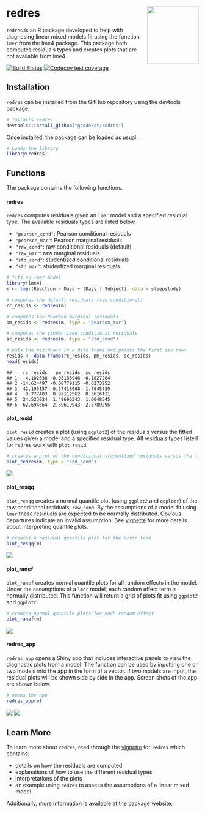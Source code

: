 
redres <img align="right" width="135" height="150" src="README_files/static-figures/sticker.png">
=================================================================================================

`redres` is an R package developed to help with diagnosing linear mixed models fit using the function `lmer` from the lme4 package. This package both computes residuals types and creates plots that are not available from lme4.

<!-- badges: start -->
[![Build Status](https://travis-ci.org/goodekat/redres.svg?branch=master)](https://travis-ci.org/goodekat/redres) [![Codecov test coverage](https://codecov.io/gh/goodekat/redres/branch/master/graph/badge.svg)](https://codecov.io/gh/goodekat/redres?branch=master) <!-- badges: end -->

Installation
------------

`redres` can be installed from the GitHub repository using the devtools package.

``` r
# Installs redres
devtools::install_github("goodekat/redres")
```

Once installed, the package can be loaded as usual.

``` r
# Loads the library
library(redres)
```

Functions
---------

The package contains the following functions.

#### redres

`redres` computes residuals given an `lmer` model and a specified residual type. The available residuals types are listed below.

-   `"pearson_cond"`: Pearson conditional residuals
-   `"pearson_mar"`: Pearson marginal residuals
-   `"raw_cond"`: raw conditional residuals (default)
-   `"raw_mar"`: raw marginal residuals
-   `"std_cond"`: studentized conditional residuals
-   `"std_mar"`: studentized marginal residuals

``` r
# fits an lmer model
library(lme4)
m <- lmer(Reaction ~ Days + (Days | Subject), data = sleepstudy)

# computes the default residuals (raw conditional)
rc_resids <- redres(m)

# computes the Pearson marginal residuals
pm_resids <- redres(m, type = "pearson_mar")

# computes the studentized conditional residuals
sc_resids <- redres(m, type = "std_cond")

# puts the residuals in a data frame and prints the first six rows
resids <- data.frame(rc_resids, pm_resids, sc_resids)
head(resids)
```

    ##    rc_resids   pm_resids  sc_resids
    ## 1  -4.102638 -0.05183946 -0.1827204
    ## 2 -14.624497 -0.08779115 -0.6273252
    ## 3 -42.195157 -0.57418908 -1.7645439
    ## 4   8.777483  0.97112562  0.3616111
    ## 5  24.523024  1.48696343  1.0048545
    ## 6  62.694664  2.39619943  2.5789296

#### plot\_resid

`plot_resid` creates a plot (using `ggplot2`) of the residuals versus the fitted values given a model and a specified residual type. All residuals types listed for `redres` work with `plot_resid`.

``` r
# creates a plot of the conditional studentized residuals versus the fitted values
plot_redres(m, type = "std_cond")
```

![](README_files/figure-markdown_github/unnamed-chunk-4-1.png)

#### plot\_resqq

`plot_resqq` creates a normal quantile plot (using `ggplot2` and `qqplotr`) of the raw conditional residuals, `raw_cond`. By the assumptions of a model fit using `lmer` these residuals are expected to be normally distributed. Obvious departures indicate an invalid assumption. See [vignette](https://goodekat.github.io/redres/articles/redres-vignette.html) for more details about interpreting quantile plots.

``` r
# creates a residual quantile plot for the error term
plot_resqq(m)
```

![](README_files/figure-markdown_github/unnamed-chunk-5-1.png)

#### plot\_ranef

`plot_ranef` creates normal quantile plots for all random effects in the model. Under the assumptions of a `lmer` model, each random effect term is normally distributed. This function will return a grid of plots fit using `ggplot2` and `qqplotr`.

``` r
# creates normal quantile plots for each random effect
plot_ranef(m)
```

![](README_files/figure-markdown_github/unnamed-chunk-6-1.png)

#### redres\_app

`redres_app` opens a Shiny app that includes interactive panels to view the diagnostic plots from a model. The function can be used by inputting one or two models into the app in the form of a vector. If two models are input, the residual plots will be shown side by side in the app. Screen shots of the app are shown below.

``` r
# opens the app
redres_app(m)
```

![](./inst/figures/app1.png) ![](./inst/figures/app2.png)

Learn More
----------

To learn more about `redres`, read through the [vignette](https://goodekat.github.io/redres/articles/redres-vignette.html) for `redres` which contains:

-   details on how the residuals are computed
-   explanations of how to use the different residual types
-   interpretations of the plots
-   an example using `redres` to assess the assumptions of a linear mixed model

Additionally, more information is available at the package [website](https://goodekat.github.io/redres/).
